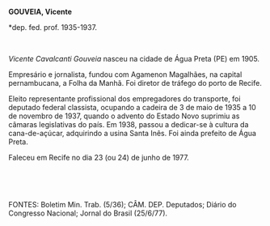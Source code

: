 **GOUVEIA, Vicente**

\*dep. fed. prof. 1935-1937.

 

*Vicente Cavalcanti Gouveia* nasceu na cidade de Água Preta (PE) em
1905.

Empresário e jornalista, fundou com Agamenon Magalhães, na capital
pernambucana, a Folha da Manhã. Foi diretor de tráfego do porto de
Recife.

Eleito representante profissional dos empregadores do transporte, foi
deputado federal classista, ocupando a cadeira de 3 de maio de 1935 a 10
de novembro de 1937, quando o advento do Estado Novo suprimiu as câmaras
legislativas do país. Em 1938, passou a dedicar-se à cultura da
cana-de-açúcar, adquirindo a usina Santa Inês. Foi ainda prefeito de
Água Preta.

Faleceu em Recife no dia 23 (ou 24) de junho de 1977.

 

 

FONTES: Boletim Min. Trab. (5/36); CÂM. DEP. Deputados; Diário do
Congresso Nacional; Jornal do Brasil (25/6/77).

 
